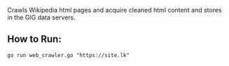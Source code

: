 Crawls Wikipedia html pages and acquire cleaned html content and stores in the GIG data servers.

## How to Run:
    go run web_crawler.go "https://site.lk"